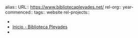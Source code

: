 alias::
URL:: https://www.bibliotecapleyades.net/
rel-org::
year-commenced::
tags:: website
rel-projects::

-
- [Inicio - Biblioteca Pleyades](https://www.bibliotecapleyades.net/)
-
